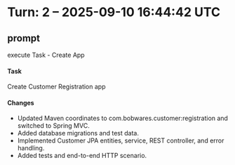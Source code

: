 # Turn: 2 – 2025-09-10 16:44:42 UTC

## prompt
execute Task - Create App

#### Task
Create Customer Registration app

#### Changes
- Updated Maven coordinates to com.bobwares.customer:registration and switched to Spring MVC.
- Added database migrations and test data.
- Implemented Customer JPA entities, service, REST controller, and error handling.
- Added tests and end-to-end HTTP scenario.
